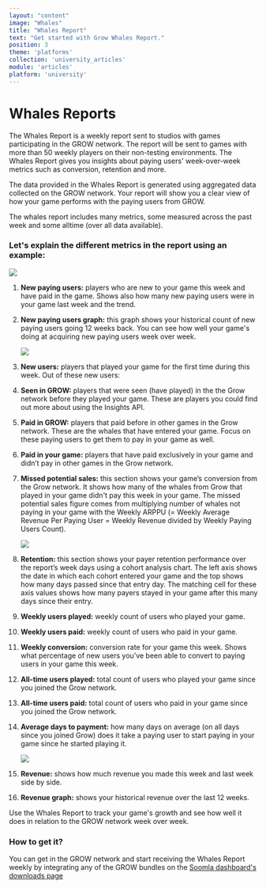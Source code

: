 ```yaml
---
layout: "content"
image: "Whales"
title: "Whales Report"
text: "Get started with Grow Whales Report."
position: 3
theme: 'platforms'
collection: 'university_articles'
module: 'articles'
platform: 'university'
---
```


# Whales Reports

The Whales Report is a weekly report sent to studios with games participating in the GROW network. The report will be sent to games with more than 50 weekly players on their non-testing environments. The Whales Report gives you insights about paying users' week-over-week metrics such as conversion, retention and more.

The data provided in the Whales Report is generated using aggregated data collected on the GROW network. Your report will show you a clear view of how your game performs with the paying users from GROW.

The whales report includes many metrics, some measured across the past week and some alltime (over all data available).


  ### Let's explain the different metrics in the report using an example:



   <img src="/img/docs/university/whales-report/WR-1_2.png">

1. **New paying users:** players who are new to your game this week and have paid in the game. Shows also how many new paying users were in your game last week and the trend.
1. **New paying users graph:** this graph shows your historical count of new paying users going 12 weeks back. You can see how well your game's doing at acquiring new paying users week over week.



   <img src="/img/docs/university/whales-report/WR-3_7.png">

1. **New users:** players that played your game for the first time during this week. Out of these new users:
1. **Seen in GROW:** players that were seen (have played) in the the Grow network before they played your game. These are players you could find out more about using the Insights API.
1. **Paid in GROW:** players that paid before in other games in the Grow network. These are the whales that have entered your game. Focus on these paying users to get them to pay in your game as well.
1. **Paid in your game:** players that have paid exclusively in your game and didn’t pay in other games in the Grow network.
1. **Missed potential sales:** this section shows your game’s conversion from the Grow network. It shows how many of the whales from Grow that played in your game didn't pay this week in your game. The missed potential sales figure comes from multiplying number of whales not paying in your game with the Weekly ARPPU (= Weekly Average Revenue Per Paying User = Weekly Revenue divided by Weekly Paying Users Count).



   <img src="/img/docs/university/whales-report/WR-8_14.png">

1. **Retention:** this section shows your payer retention performance over the report’s week days using a cohort analysis chart. The left axis shows the date in which each cohort entered your game and the top shows how many days passed since that entry day. The matching cell for these axis values shows how many payers stayed in your game after this many days since their entry.
1. **Weekly users played:** weekly count of users who played your game.
1. **Weekly users paid:** weekly count of users who paid in your game.
1. **Weekly conversion:** conversion rate for your game this week. Shows what percentage of new users you’ve been able to convert to paying users in your game this week.
1. **All-time users played:** total count of users who played your game since you joined the Grow network.
1. **All-time users paid:** total count of users who paid in your game since you joined the Grow network.
1. **Average days to payment:** how many days on average (on all days since you joined Grow) does it take a paying user to start paying in your game since he started playing it.



   <img src="/img/docs/university/whales-report/WR-15_16.png">
1. **Revenue:** shows how much revenue you made this week and last week side by side.
1. **Revenue graph:** shows your historical revenue over the last 12 weeks.

  Use the Whales Report to track your game's growth and see how well it does in relation to the GROW network week over week.

  ### How to get it?
You can get in the GROW network and start receiving the Whales Report weekly by integrating any of the GROW bundles on the [Soomla dashboard's downloads page](http://dashboard.soom.la/downloads)
